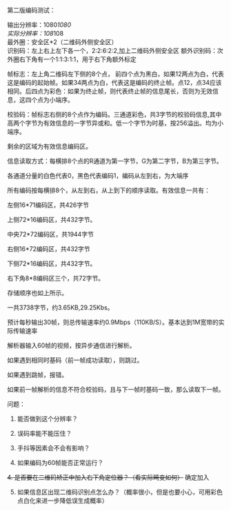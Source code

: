 第二版编码测试：

输出分辨率：1080*1080  
实际分辨率：108*108    
最外圈：安全区*2（二维码外侧安全区）    
识别码：左上右上左下各一个，2:2:6:2:2,加上二维码外侧安全区
额外识别码：次外圈右下角有一个1:1:3:1:1，用于右下角额外标定 

帧标志：左上角二维码左下侧的8个点， 前四个点为黑白，如果12两点为白，代表这是编码的起始帧。如果34两点为白，代表这是编码的终止帧。点12，点34应该相同。后四点为彩色：如果为终止帧，则代表终止帧的信息尾长，否则为无效信息，这四个点为小端序。

校验码：帧标志右侧的8个点作为编码。三通道彩色，共3字节的校验码信息,其中高两个字节为有效信息的一字节异或和。低一个字节为时基，按256溢出。均为小端序。

剩余的区域为有效信息编码区。

信息读取方式：每横排8个点的R通道为第一字节，G为第二字节，B为第三字节。

各通道分量的白色代表0，黑色代表编码1，编码从左到右，为大端序

所有编码按每横排8个，从左到右，从上到下的顺序读取。有效信息一共有：

左侧16*71编码区，共426字节

上侧72*16编码区，共432字节。

中央72*72编码区，共1944字节

右侧16*72编码区，共432字节

下侧72*16编码区，共432字节。

右下角8*8编码区三个，共72字节。

存储顺序也如上所示。

一共3738字节，约3.65KB,29.25Kbs。

预计每秒输出30帧，则总传输速率约0.9Mbps（110KB/S）。基本达到1M宽带的实际传输速率

解析器输入60帧的视频，按异步通信进行解析。

如果遇到相同时基码（前一帧成功读取），则跳过。

如果遇到跳帧，报错。

如果前一帧解析的信息不符合校验码，且与下一帧时基码一致，那么读取下一帧。

问题：

1. 能否做到这个分辨率？

2. 误码率能不能压住？

3. 手抖等因素会不会有影响？

4. 如果编码为60帧能否正常运行？

~~4. 是否要在二维码矫正中加入右下角定位器？（看实际畸变如何）~~ 确定加入

5. 如果信息区出现二维码识别点怎么办？（概率很小，但是也要小心，可用彩色点白化来进一步降低误生成概率）

